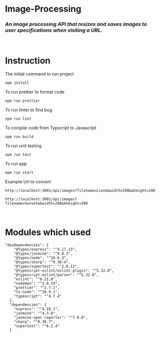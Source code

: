 # Image-Processing

### _An image processing API that resizes and saves images to user specifications when visiting a URL._

<br />

# Instruction

The initial command to run project

```
npm install
```

To run prettier to format code

```
npm run prettier
```

To run linter to find bug

```
npm run lint
```

To compile code from Typscript to Javascript

```
npm run build
```

To run unit testing

```
npm run test
```

To run app

```
npm run start
```

Example Url to convert

```
http://localhost:3001/api/images?filename=Lion&&width=200&&height=200

http://localhost:3001/api/images?filename=Sunset&&width=200&&height=200
```

<br />

# Modules which used

```
"devDependencies": {
    "@types/express": "^4.17.13",
    "@types/jasmine": "^4.0.3",
    "@types/node": "^18.6.3",
    "@types/sharp": "^0.30.4",
    "@types/supertest": "^2.0.12",
    "@typescript-eslint/eslint-plugin": "^5.32.0",
    "@typescript-eslint/parser": "^5.32.0",
    "eslint": "^8.21.0",
    "nodemon": "^2.0.19",
    "prettier": "^2.7.1",
    "ts-node": "^10.9.1",
    "typescript": "^4.7.4"
  },
  "dependencies": {
    "express": "^4.18.1",
    "jasmine": "^4.3.0",
    "jasmine-spec-reporter": "^7.0.0",
    "sharp": "^0.30.7",
    "supertest": "^6.2.4"
  }
```

